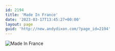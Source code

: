 ```yaml
---
id: 2194
title: 'Made In France'
date: '2023-03-17T13:45:27+00:00'
layout: page
guid: 'http://new.andydixon.com/?page_id=2194'
---
```


![Made In France](https://i0.wp.com/assets.g8x2.ldn.idrivee2-23.com/posters/Made%20In%20France%2001.jpg?w=1200&ssl=1 "Made In France")